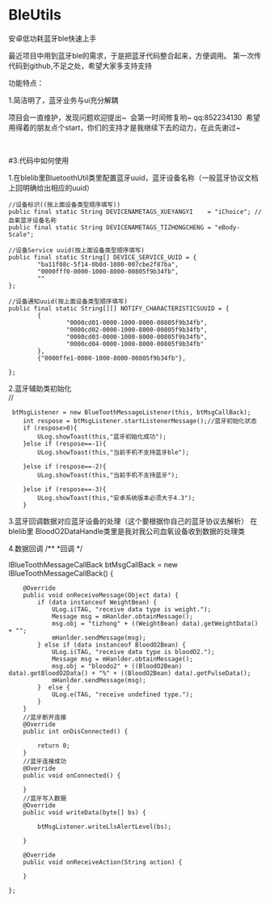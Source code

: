 # BleUtils
安卓低功耗蓝牙ble快速上手

最近项目中用到蓝牙ble的需求，于是把蓝牙代码整合起来，方便调用。
 第一次传代码到github,不足之处，希望大家多支持支持  


功能特点：  

1.简洁明了，蓝牙业务与ui充分解耦


项目会一直维护，发现问题欢迎提出~  会第一时间修复哟~  qq:852234130  希望用得着的朋友点个start，你们的支持才是我继续下去的动力，在此先谢过~  

       

#3.代码中如何使用
  
1.在blelib里BluetoothUtil类里配置蓝牙uuid，蓝牙设备名称（一般蓝牙协议文档上回明确给出相应的uuid）
    
    //设备标识((按上面设备类型顺序填写))
    public final static String DEVICENAMETAGS_XUEYANGYI    = "iChoice"; //血氧蓝牙设备名称
    public final static String DEVICENAMETAGS_TIZHONGCHENG = "eBody-Scale";
    
    //设备Service uuid(按上面设备类型顺序填写)
    public final static String[] DEVICE_SERVICE_UUID = {
            "ba11f08c-5f14-0b0d-1080-007cbe2f87ba",
            "0000fff0-0000-1000-8000-00805f9b34fb",
            ""
    };

    //设备通知uuid(按上面设备类型顺序填写)
    public final static String[][] NOTIFY_CHARACTERISTICSUUID = {
            {
                    "0000cd01-0000-1000-8000-00805f9b34fb",
                    "0000cd02-0000-1000-8000-00805f9b34fb",
                    "0000cd03-0000-1000-8000-00805f9b34fb",
                    "0000cd04-0000-1000-8000-00805f9b34fb"
            },
            {"0000ffe1-0000-1000-8000-00805f9b34fb"},

    };
	


2.蓝牙辅助类初始化<br>
  //
 
     btMsgListener = new BlueToothMessageListener(this, btMsgCallBack);
        int respose = btMsgListener.startListenerMessage();//蓝牙初始化状态
        if (respose>0){
            ULog.showToast(this,"蓝牙初始化成功");
        }else if (respose==-1){
            ULog.showToast(this,"当前手机不支持蓝牙ble");

        }else if (respose==-2){
            ULog.showToast(this,"当前手机不支持蓝牙");

        }else if (respose==-3){
            ULog.showToast(this,"安卓系统版本必须大于4.3");
        }


3.蓝牙回调数据对应蓝牙设备的处理（这个要根据你自己的蓝牙协议去解析）
       在blelib里 BloodO2DataHandle类里是我对我公司血氧设备收到数据的处理类
		

4.数据回调
     /**
     *回调
     */
  
  
 IBlueToothMessageCallBack btMsgCallBack = new IBlueToothMessageCallBack() {

        @Override
        public void onReceiveMessage(Object data) {
            if (data instanceof WeightBean) {
                ULog.i(TAG, "receive data type is weight.");
                Message msg = mHanlder.obtainMessage();
                msg.obj = "tizhong" + ((WeightBean) data).getWeightData() + "";
                mHanlder.sendMessage(msg);
            } else if (data instanceof BloodO2Bean) {
                ULog.i(TAG, "receive data type is bloodO2.");
                Message msg = mHanlder.obtainMessage();
                msg.obj = "bloodo2" + ((BloodO2Bean) data).getBloodO2Data() + "%" + ((BloodO2Bean) data).getPulseData();
                mHanlder.sendMessage(msg);
            }  else {
                ULog.e(TAG, "receive undefined type.");
            }
        }
        //蓝牙断开连接
        @Override
        public int onDisConnected() {
		
            return 0;
        }
        //蓝牙连接成功
        @Override
        public void onConnected() {

        }
        //蓝牙写入数据
        @Override
        public void writeData(byte[] bs) {

            btMsgListener.writeLlsAlertLevel(bs);

        }

        @Override
        public void onReceiveAction(String action) {

        }

    };
